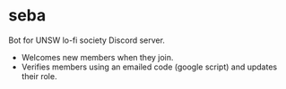 # seba
Bot for UNSW lo-fi society Discord server.

- Welcomes new members when they join.
- Verifies members using an emailed code (google script) and updates their role.

